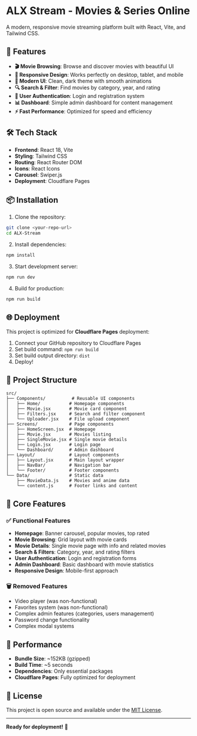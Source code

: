 # ALX Stream - Movies & Series Online

A modern, responsive movie streaming platform built with React, Vite, and Tailwind CSS.

## 🚀 Features

- **🎬 Movie Browsing**: Browse and discover movies with beautiful UI
- **📱 Responsive Design**: Works perfectly on desktop, tablet, and mobile
- **🎨 Modern UI**: Clean, dark theme with smooth animations
- **🔍 Search & Filter**: Find movies by category, year, and rating
- **👤 User Authentication**: Login and registration system
- **📊 Dashboard**: Simple admin dashboard for content management
- **⚡ Fast Performance**: Optimized for speed and efficiency

## 🛠️ Tech Stack

- **Frontend**: React 18, Vite
- **Styling**: Tailwind CSS
- **Routing**: React Router DOM
- **Icons**: React Icons
- **Carousel**: Swiper.js
- **Deployment**: Cloudflare Pages

## 📦 Installation

1. Clone the repository:
```bash
git clone <your-repo-url>
cd ALX-Stream
```

2. Install dependencies:
```bash
npm install
```

3. Start development server:
```bash
npm run dev
```

4. Build for production:
```bash
npm run build
```

## 🌐 Deployment

This project is optimized for **Cloudflare Pages** deployment:

1. Connect your GitHub repository to Cloudflare Pages
2. Set build command: `npm run build`
3. Set build output directory: `dist`
4. Deploy!

## 📁 Project Structure

```
src/
├── Components/          # Reusable UI components
│   ├── Home/           # Homepage components
│   ├── Movie.jsx       # Movie card component
│   ├── Filters.jsx     # Search and filter component
│   └── Uploader.jsx    # File upload component
├── Screens/            # Page components
│   ├── HomeScreen.jsx  # Homepage
│   ├── Movie.jsx       # Movies listing
│   ├── SingleMovie.jsx # Single movie details
│   ├── Login.jsx       # Login page
│   └── Dashboard/      # Admin dashboard
├── Layout/             # Layout components
│   ├── Layout.jsx      # Main layout wrapper
│   ├── NavBar/         # Navigation bar
│   └── Footer/         # Footer components
└── Data/               # Static data
    ├── MovieData.js    # Movies and anime data
    └── content.js      # Footer links and content
```

## 🎯 Core Features

### ✅ Functional Features
- **Homepage**: Banner carousel, popular movies, top rated
- **Movie Browsing**: Grid layout with movie cards
- **Movie Details**: Single movie page with info and related movies
- **Search & Filters**: Category, year, and rating filters
- **User Authentication**: Login and registration forms
- **Admin Dashboard**: Basic dashboard with movie statistics
- **Responsive Design**: Mobile-first approach

### 🗑️ Removed Features
- Video player (was non-functional)
- Favorites system (was non-functional)
- Complex admin features (categories, users management)
- Password change functionality
- Complex modal systems

## 🚀 Performance

- **Bundle Size**: ~152KB (gzipped)
- **Build Time**: ~5 seconds
- **Dependencies**: Only essential packages
- **Cloudflare Pages**: Fully optimized for deployment

## 📝 License

This project is open source and available under the [MIT License](LICENSE).

---

**Ready for deployment!** 🎉
